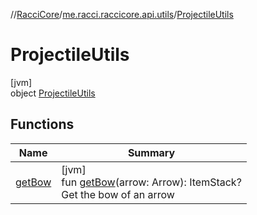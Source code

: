 //[RacciCore](../../../index.md)/[me.racci.raccicore.api.utils](../index.md)/[ProjectileUtils](index.md)

# ProjectileUtils

[jvm]\
object [ProjectileUtils](index.md)

## Functions

| Name | Summary |
|---|---|
| [getBow](get-bow.md) | [jvm]<br>fun [getBow](get-bow.md)(arrow: Arrow): ItemStack?<br>Get the bow of an arrow |
